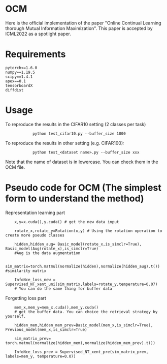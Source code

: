 # OCM
Here is the official implementation of the paper "Online Continual Learning thorough Mutual Information Maximization". This paper is accepted by ICML2022 as
a spotlight paper.
# Requirements
    pytorch<=1.6.0
    numpy==1.19.5
    scipy==1.4.1
    apex==0.1
    tensorboardX
    diffdist
# Usage
  To reproduce the results in the CIFAR10 setting (2 classes per task)
  
                python test_cifar10.py --buffer_size 1000
                
  To reproduce the results in other setting (e.g. CIFAR100):
  
                python test_<dataset name>.py --buffer_size xxx
                
  Note that the name of dataset is in lowercase. You can check them in the OCM file.
  
# Pseudo code for OCM (The simplest form to understand the method)
  Representation learning part
  
        x,y=x.cuda(),y.cuda() # get the new data input
        
        rotate_x,rotate_y=Rotation(x,y) # Using the rotation operation to create more pseudo classes
        
        hidden,hidden_aug= Basic_model(rotate_x,is_simclr=True), Basic_model(Aug(rotate_x),is_simclr=True) 
        #Aug is the data augmentation
        
        sim_matrix=torch.matmul(normalize(hidden),normalize(hidden_aug).t()) #similarity matrix
        
        InfoNce_loss_new = Supervised_NT_xent_uni(sim_matrix,labels=rotate_y,temperature=0.07) 
        # You can do the same thing for buffer data
        
  Forgetting loss part 
        
        mem_x,mem_y=mem_x.cuda(),mem_y.cuda() 
        # get the buffer data. You can choice the retrieval strategy by yourself.
        
        hidden_mem,hidden_mem_prev=Basic_model(mem_x,is_simclr=True), Previous_model(mem_x,is_simclr=True) 
        
        sim_matrix_prev= torch.matmul(normalize(hidden_mem),normalize(hidden_mem_prev).t())
        
        InfoNce_loss_prev = Supervised_NT_xent_pre(sim_matrix_prev, labels=mem_y, temperature=0.07)
        
        
        
                                                                     

  
    
